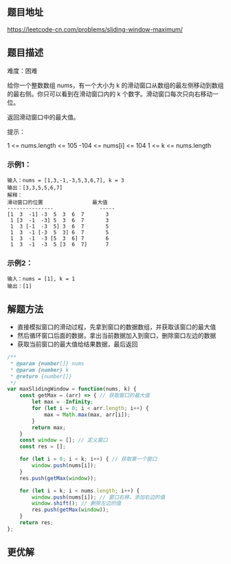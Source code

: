 ## 题目地址

https://leetcode-cn.com/problems/sliding-window-maximum/

## 题目描述

难度：困难

给你一个整数数组 nums，有一个大小为 k 的滑动窗口从数组的最左侧移动到数组的最右侧。你只可以看到在滑动窗口内的 k 个数字。滑动窗口每次只向右移动一位。

返回滑动窗口中的最大值。

提示：

1 <= nums.length <= 105
-104 <= nums[i] <= 104
1 <= k <= nums.length

### 示例1：

```
输入：nums = [1,3,-1,-3,5,3,6,7], k = 3
输出：[3,3,5,5,6,7]
解释：
滑动窗口的位置                最大值
---------------               -----
[1  3  -1] -3  5  3  6  7       3
 1 [3  -1  -3] 5  3  6  7       3
 1  3 [-1  -3  5] 3  6  7       5
 1  3  -1 [-3  5  3] 6  7       5
 1  3  -1  -3 [5  3  6] 7       6
 1  3  -1  -3  5 [3  6  7]      7
```

### 示例2：

```
输入：nums = [1], k = 1
输出：[1]
```

## 解题方法

- 直接模拟窗口的滑动过程，先拿到窗口的数据数组，并获取该窗口的最大值
- 然后循环窗口后面的数据，拿出当前数据加入到窗口，删除窗口左边的数据
- 获取当前窗口的最大值给结果数据，最后返回

```js
/**
 * @param {number[]} nums
 * @param {number} k
 * @return {number[]}
 */
var maxSlidingWindow = function(nums, k) {
    const getMax = (arr) => { // 获取窗口的最大值
        let max = -Infinity;
        for (let i = 0; i < arr.length; i++) {
            max = Math.max(max, arr[i]);
        }
        return max;
    }
    const window = []; // 定义窗口
    const res = [];

    for (let i = 0; i < k; i++) { // 获取第一个窗口
        window.push(nums[i]);
    }
    res.push(getMax(window));

    for (let i = k; i < nums.length; i++) {
        window.push(nums[i]); // 窗口右移，添加右边的值
        window.shift(); // 删除左边的值
        res.push(getMax(window));
    }
    return res;
};
```

## 更优解


```js

```

